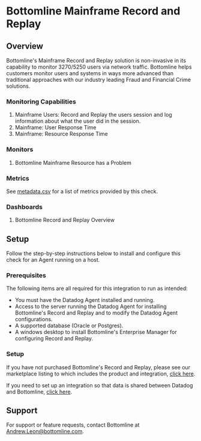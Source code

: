 # Bottomline Mainframe Record and Replay

## Overview

Bottomline's Mainframe Record and Replay solution is non-invasive in its capability to monitor 3270/5250 users via network traffic.  Bottomline helps customers monitor users and systems in ways more advanced than traditional approaches with our industry leading Fraud and Financial Crime solutions.

### Monitoring Capabilities

1. Mainframe Users: Record and Replay the users session and log information about what the user did in the session.
2. Mainframe: User Response Time
3. Mainframe: Resource Response Time 

### Monitors

1. Bottomline Mainframe Resource has a Problem
### Metrics

See [metadata.csv][2] for a list of metrics provided by this check.

### Dashboards

1. Bottomline Record and Replay Overview

## Setup

Follow the step-by-step instructions below to install and configure this check for an Agent running on a host. 

### Prerequisites

The following items are all required for this integration to run as intended:
  - You must have the Datadog Agent installed and running.
  - Access to the server running the Datadog Agent for installing Bottomline's Record and Replay and to modify the Datadog Agent configurations.
  - A supported database (Oracle or Postgres).
  - A windows desktop to install Bottomline's Enterprise Manager for configuring Record and Replay.


### Setup

If you have not purchased Bottomline's Record and Replay, please see our marketplace listing to which includes the product and integration, [click here](/account/settings#marketplace/bottomline-mainframe).

If you need to set up an integration so that data is shared between Datadog and Bottomline, [click here](https://github.com/nbk96f1/datadog/tree/main/Documentation).

## Support
For support or feature requests, contact Bottomline at [Andrew.Leon@bottomline.com](mailto:Andrew.Leon@bottomline.com).


[1]: https://www.bottomline.com/
[2]: https://github.com/DataDog/integrations-extras/blob/master/bottomline_recordandreplay/metadata.csv
[3]: /account/settings#marketplace/bottomline-mainframe


